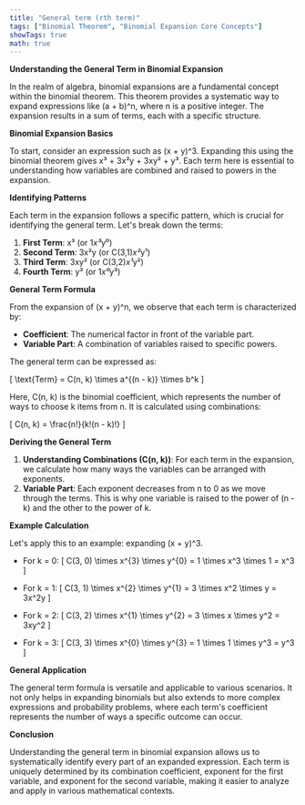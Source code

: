 ```yaml
---
title: "General term (rth term)"
tags: ["Binomial Theorem", "Binomial Expansion Core Concepts"]
showTags: true
math: true
---
```




**Understanding the General Term in Binomial Expansion**

In the realm of algebra, binomial expansions are a fundamental concept within the binomial theorem. This theorem provides a systematic way to expand expressions like (a + b)^n, where n is a positive integer. The expansion results in a sum of terms, each with a specific structure.

**Binomial Expansion Basics**

To start, consider an expression such as (x + y)^3. Expanding this using the binomial theorem gives x³ + 3x²y + 3xy² + y³. Each term here is essential to understanding how variables are combined and raised to powers in the expansion.

**Identifying Patterns**

Each term in the expansion follows a specific pattern, which is crucial for identifying the general term. Let's break down the terms:

1. **First Term**: x³ (or 1*x³*y⁰)
2. **Second Term**: 3x²y (or C(3,1)*x²*y¹)
3. **Third Term**: 3xy² (or C(3,2)*x¹*y²)
4. **Fourth Term**: y³ (or 1*x⁰*y³)

**General Term Formula**

From the expansion of (x + y)^n, we observe that each term is characterized by:

- **Coefficient**: The numerical factor in front of the variable part.
- **Variable Part**: A combination of variables raised to specific powers.

The general term can be expressed as:

\[ \text{Term} = C(n, k) \times a^{(n - k)} \times b^k \]

Here, C(n, k) is the binomial coefficient, which represents the number of ways to choose k items from n. It is calculated using combinations:

\[ C(n, k) = \frac{n!}{k!(n - k)!} \]

**Deriving the General Term**

1. **Understanding Combinations (C(n, k))**: For each term in the expansion, we calculate how many ways the variables can be arranged with exponents.
2. **Variable Part**: Each exponent decreases from n to 0 as we move through the terms. This is why one variable is raised to the power of (n - k) and the other to the power of k.

**Example Calculation**

Let's apply this to an example: expanding (x + y)^3.

- For k = 0:
  \[ C(3, 0) \times x^{3} \times y^{0} = 1 \times x^3 \times 1 = x^3 \]
  
- For k = 1:
  \[ C(3, 1) \times x^{2} \times y^{1} = 3 \times x^2 \times y = 3x^2y \]

- For k = 2:
  \[ C(3, 2) \times x^{1} \times y^{2} = 3 \times x \times y^2 = 3xy^2 \]
  
- For k = 3:
  \[ C(3, 3) \times x^{0} \times y^{3} = 1 \times 1 \times y^3 = y^3 \]

**General Application**

The general term formula is versatile and applicable to various scenarios. It not only helps in expanding binomials but also extends to more complex expressions and probability problems, where each term's coefficient represents the number of ways a specific outcome can occur.

**Conclusion**

Understanding the general term in binomial expansion allows us to systematically identify every part of an expanded expression. Each term is uniquely determined by its combination coefficient, exponent for the first variable, and exponent for the second variable, making it easier to analyze and apply in various mathematical contexts.
